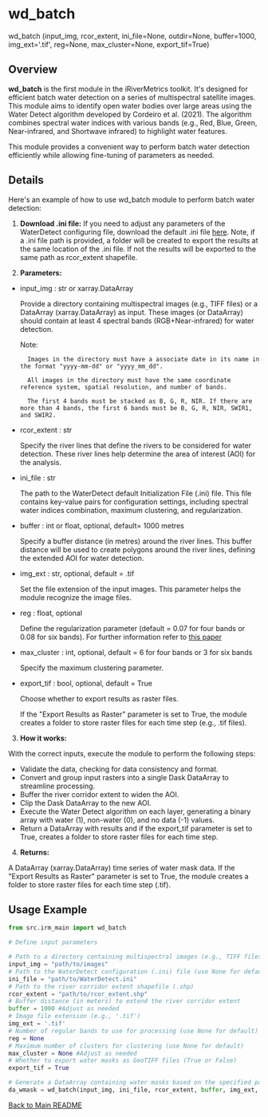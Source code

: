 # wd_batch

wd_batch (input_img, rcor_extent, ini_file=None, outdir=None, buffer=1000, img_ext='.tif', reg=None, max_cluster=None, export_tif=True)

## Overview

 **wd_batch** is the first module in the iRiverMetrics toolkit. It's designed for efficient batch water detection on a series of multispectral satellite images. This module aims to identify open water bodies over large areas using the Water Detect algorithm developed by Cordeiro et al. (2021). The algorithm combines spectral water indices with various bands (e.g., Red, Blue, Green, Near-infrared, and Shortwave infrared) to highlight water features.
 
 This module provides a convenient way to perform batch water detection efficiently while allowing fine-tuning of parameters as needed.

## Details

Here's an example of how to use wd_batch module to perform batch water detection:

1. **Download .ini file:** If you need to adjust any parameters of the WaterDetect configuring file, download the default .ini file [here](WaterDetect.ini). Note, if a .ini file path is provided, a folder will be created to export the results at the same location of the .ini file. If not the results will be exported to the same path as rcor_extent shapefile. 

2. **Parameters:**

- input_img : str or xarray.DataArray

    Provide a directory containing multispectral images (e.g., TIFF files) or a DataArray (xarray.DataArray) as input. These images (or DataArray) should contain at least 4 spectral bands (RGB+Near-infrared) for water detection.

    Note:

        Images in the directory must have a associate date in its name in the format "yyyy-mm-dd" or "yyyy_mm_dd".

        All images in the directory must have the same coordinate reference system, spatial resolution, and number of bands.

        The first 4 bands must be stacked as B, G, R, NIR. If there are more than 4 bands, the first 6 bands must be B, G, R, NIR, SWIR1, and SWIR2.

- rcor_extent : str

    Specify the river lines that define the rivers to be considered for water detection. These river lines help determine the area of interest (AOI) for the analysis.

- ini_file : str

    The path to the WaterDetect default Initialization File (.ini) file. This file contains key-value pairs for configuration settings, including spectral water indices combination, maximum clustering, and regularization.

- buffer : int or float, optional, default= 1000 metres

    Specify a buffer distance (in metres) around the river lines. This buffer distance will be used to create polygons around the river lines, defining the extended AOI for water detection.

- img_ext : str, optional, default = .tif

    Set the file extension of the input images. This parameter helps the module recognize the image files.

- reg : float, optional

    Define the regularization parameter (default = 0.07 for four bands or 0.08 for six bands). For further information refer to [this paper](https://doi.org/10.1080/15481603.2023.2168676)

- max_cluster : int, optional, default = 6 for four bands or 3 for six bands
    
    Specify the maximum clustering parameter. 

- export_tif : bool, optional, default = True
    
    Choose whether to export results as raster files.

    If the "Export Results as Raster" parameter is set to True, the module creates a folder to store raster files for each time step (e.g., .tif files).

3. **How it works:**

With the correct inputs, execute the module to perform the following steps:
- Validate the data, checking for data consistency and format.
- Convert and group input rasters into a single Dask DataArray to streamline processing.
- Buffer the river corridor extent to widen the AOI.
- Clip the Dask DataArray to the new AOI.
- Execute the Water Detect algorithm on each layer, generating a binary array with water (1), non-water (0), and no data (-1) values.
- Return a DataArray with results and if the export_tif parameter is set to True, creates a folder to store raster files for each time step.

4. **Returns:**

A DataArray (xarray.DataArray) time series of water mask data. If the "Export Results as Raster" parameter is set to True, the module creates a folder to store raster files for each time step (.tif).

## Usage Example
```python
from src.irm_main import wd_batch

# Define input parameters

# Path to a directory containing multispectral images (e.g., TIFF files)
input_img = "path/to/images"
# Path to the WaterDetect configuration (.ini) file (use None for default parameters)
ini_file = "path/to/WaterDetect.ini"
# Path to the river corridor extent shapefile (.shp)
rcor_extent = "path/to/rcor_extent.shp"
# Buffer distance (in meters) to extend the river corridor extent
buffer = 1000 #Adjust as needed
# Image file extension (e.g., '.tif')
img_ext = '.tif'
# Number of regular bands to use for processing (use None for default)
reg = None
# Maximum number of clusters for clustering (use None for default)
max_cluster = None #Adjust as needed
# Whether to export water masks as GeoTIFF files (True or False)
export_tif = True

# Generate a DataArray containing water masks based on the specified parameters
da_wmask = wd_batch(input_img, ini_file, rcor_extent, buffer, img_ext, reg, max_cluster, export_tif )
```

[Back to Main README](../README.md)
